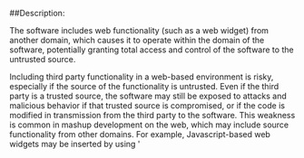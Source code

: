 ##Description:

The software includes web functionality (such as a web widget) from another domain, which causes it to operate within the domain of the software, potentially granting total access and control of the software to the untrusted source.

Including third party functionality in a web-based environment is risky, especially if the source of the functionality is untrusted. Even if the third party is a trusted source, the software may still be exposed to attacks and malicious behavior if that trusted source is compromised, or if the code is modified in transmission from the third party to the software. This weakness is common in mashup development on the web, which may include source functionality from other domains. For example, Javascript-based web widgets may be inserted by using '<SCRIPT SRC=http://other.domain.here>' tags, which causes the code to run in the domain of the software, not the remote site from which the widget was loaded. As a result, the included code has access to the local DOM, including cookies and other data that the developer might not want the remote site to be able to access. Such dependencies may be desirable, or even required, but sometimes programmers are not aware that a dependency exists.

##Mitigation:
